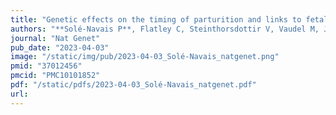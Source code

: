 ```yaml
---
title: "Genetic effects on the timing of parturition and links to fetal birth weight"
authors: "**Solé-Navais P**, Flatley C, Steinthorsdottir V, Vaudel M, Juodakis J, Chen J, Laisk T, LaBella AL, Westergaard D, Bacelis J, Brumpton B, Skotte L, Borges MC, Helgeland Ø, Mahajan A, Wielscher M, Lin F, Briggs C, Wang CA, Moen GH, Beaumont RN, Bradfield JP, Abraham A, Thorleifsson G, Gabrielsen ME, Ostrowski SR, Modzelewska D, Nohr EA, Hypponen E, Srivastava A, Talbot O, Allard C, Williams SM, Menon R, Shields BM, Sveinbjornsson G, Xu H, Melbye M, Lowe W Jr, Bouchard L, Oken E, Pedersen OB, Gudbjartsson DF, Erikstrup C, Sørensen E; Early Growth Genetics Consortium; Estonian Biobank Research Team; Danish Blood Donor Study Genomic Consortium; Lie RT, Teramo K, Hallman M, Juliusdottir T, Hakonarson H, Ullum H, Hattersley AT, Sletner L, Merialdi M, Rifas-Shiman SL, Steingrimsdottir T, Scholtens D, Power C, West J, Nyegaard M, Capra JA, Skogholt AH, Magnus P, Andreassen OA, Thorsteinsdottir U, Grant SFA, Qvigstad E, Pennell CE, Hivert MF, Hayes GM, Jarvelin MR, McCarthy MI, Lawlor DA, Nielsen HS, Mägi R, Rokas A, Hveem K, Stefansson K, Feenstra B, Njolstad P, Muglia LJ, Freathy RM, Johansson S, Zhang G, Jacobsson B."
journal: "Nat Genet"
pub_date: "2023-04-03"
image: "/static/img/pub/2023-04-03_Solé-Navais_natgenet.png"
pmid: "37012456"
pmcid: "PMC10101852"
pdf: "/static/pdfs/2023-04-03_Solé-Navais_natgenet.pdf"
url: 
---
```

